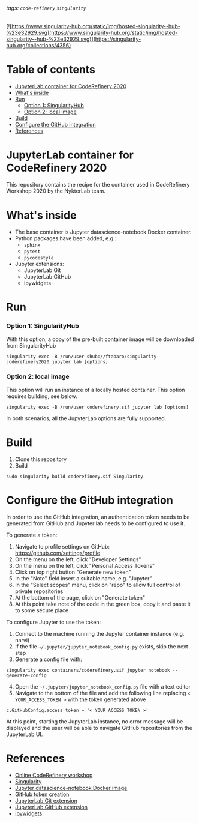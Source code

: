 ###### tags: `code-refinery` `singularity`

[![https://www.singularity-hub.org/static/img/hosted-singularity--hub-%23e32929.svg](https://www.singularity-hub.org/static/img/hosted-singularity--hub-%23e32929.svg)](https://singularity-hub.org/collections/4356)

# Table of contents
- [JupyterLab container for CodeRefinery 2020](#jupyterlab-container-for-coderefinery-2020)
- [What's inside](#what-s-inside)
- [Run](#run)
    + [Option 1: SingularityHub](#option-1--singularityhub)
    + [Option 2: local image](#option-2--local-image)
- [Build](#build)
- [Configure the GitHub integration](#configure-the-github-integration)
- [References](#references)

# JupyterLab container for CodeRefinery 2020

This repository contains the recipe for the container used in CodeRefinery Workshop 2020 by the NykterLab team.

# What's inside
- The base container is Jupyter datascience-notebook Docker container. 
- Python packages have been added, e.g.: 
   - `sphinx`
   - `pytest` 
   - `pycodestyle`
- Jupyter extensions:
   - JupyterLab Git
   - JupyterLab GitHub
   - ipywidgets
   
# Run

### Option 1: SingularityHub
With this option, a copy of the pre-built container image will be downloaded from SingularityHub
```
singularity exec -B /run/user shub://ftabaro/singularity-coderefinery2020 jupyter lab [options]
```

### Option 2: local image
This option will run an instance of a locally hosted container. This option requires building, see below.
```
singularity exec -B /run/user coderefinery.sif jupyter lab [options]
```

In both scenarios, all the JupyterLab options are fully supported.

# Build
1. Clone this repository
2. Build
```
sudo singularity build coderefinery.sif Singularity
```

# Configure the GitHub integration

In order to use the GitHub integration, an authentication token needs to be generated from GitHub and Jupyter lab needs to be configured to use it.

To generate a token:
1. Navigate to profile settings on GitHub: https://github.com/settings/profile
2. On the menu on the left, click "Developer Settings"
3. On the menu on the left, click "Personal Access Tokens"
4. Click on top right button "Generate new token" 
5. In the "Note" field insert a suitable name, e.g. "Jupyter"
6. In the "Select scopes" menu, click on "repo" to allow full control of private repositories
7. At the bottom of the page, click on "Generate token" 
8. At this point take note of the code in the green box, copy it and paste it to some secure place

To configure Jupyter to use the token:
1. Connect to the machine running the Jupyter container instance (e.g. narvi)
2. If the file `~/.jupyter/jupyter_notebook_config.py` exists, skip the next step
3. Generate a config file with:
```
singularity exec containers/coderefinery.sif jupyter notebook --generate-config
```
4. Open the `~/.jupyter/jupyter_notebook_config.py` file with a text editor
5. Navigate to the bottom of the file and add the following line replacing `< YOUR_ACCESS_TOKEN >` with the token generated above
```
c.GitHubConfig.access_token = '< YOUR_ACCESS_TOKEN >'
```


At this point, starting the JupyterLab instance, no error message will be displayed and the user will be able to navigate GitHub repositories from the JupyterLab UI.

# References

- [Online CodeRefinery workshop](https://coderefinery.github.io/2020-05-25-online/)
- [Singularity](https://sylabs.io/guides/3.3/user-guide/quick_start.html)
- [Jupyter datascience-notebook Docker image](https://hub.docker.com/r/jupyter/datascience-notebook)
- [GitHub token creation](https://help.github.com/en/github/authenticating-to-github/creating-a-personal-access-token-for-the-command-line)
- [JupyterLab Git extension](https://github.com/jupyterlab/jupyterlab-git)
- [JupyterLab GitHub extension](https://github.com/jupyterlab/jupyterlab-github)
- [ipywidgets](https://ipywidgets.readthedocs.io/en/latest/)


